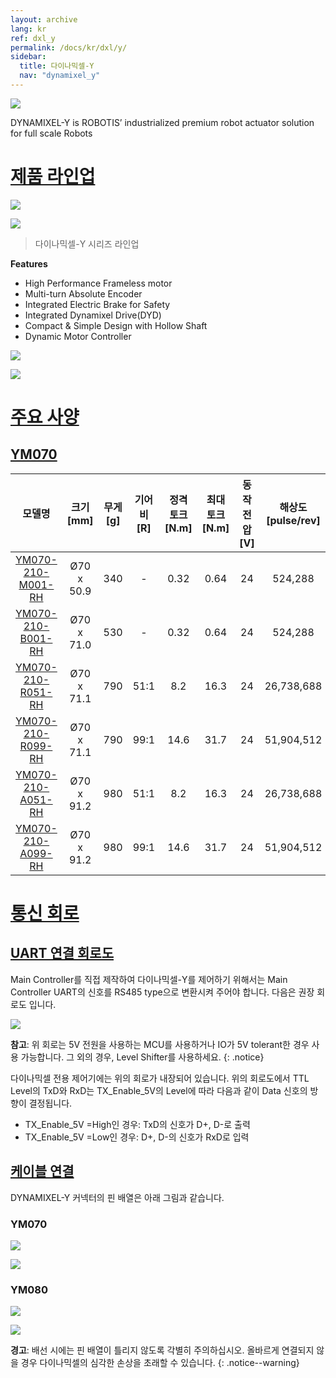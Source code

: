 ```yaml
---
layout: archive
lang: kr
ref: dxl_y
permalink: /docs/kr/dxl/y/
sidebar:
  title: 다이나믹셀-Y
  nav: "dynamixel_y"
---
```


![](/assets/images/dxl/y/y_series_product.png)

DYNAMIXEL-Y is ROBOTIS’ industrialized premium robot actuator solution for full scale Robots

# [제품 라인업](#제품-라인업)

![](/assets/images/dxl/y/model_numbering_kr.png)

![](/assets/images/dxl/y/y_productline.png)

> 다이나믹셀-Y 시리즈 라인업

**Features**
- High Performance Frameless motor
- Multi-turn Absolute Encoder
- Integrated Electric Brake for Safety
- Integrated Dynamixel Drive(DYD)
- Compact & Simple Design with Hollow Shaft
- Dynamic Motor Controller

![](/assets/images/dxl/y/y_type.png)

![](/assets/images/dxl/y/y_exploded_view.png)

# [주요 사양](#주요-사양)

## [YM070](#ym070)

| 모델명               | 크기 [mm]   | 무게 [g] | 기어비 [R] | 정격 토크 [N.m] | 최대 토크 [N.m] | 동작 전압 [V] | 해상도 [pulse/rev] | 구성                   |
|:------------------: |:----------: |:--------:|:---------:|:---------------:|:--------------:|:------------:|:------------------:|:---------------------:|
| [YM070-210-M001-RH] | Ø70 x 50.9  | 340      | -         | 0.32            | 0.64           | 24           | 524,288            | Motor                 |
| [YM070-210-B001-RH] | Ø70 x 71.0  | 530      | -         | 0.32            | 0.64           | 24           | 524,288            | Motor, Brake          |
| [YM070-210-R051-RH] | Ø70 x 71.1  | 790      | 51:1      | 8.2             | 16.3           | 24           | 26,738,688         | Motor, Reducer        |
| [YM070-210-R099-RH] | Ø70 x 71.1  | 790      | 99:1      | 14.6            | 31.7           | 24           | 51,904,512         | Motor, Reducer        |
| [YM070-210-A051-RH] | Ø70 x 91.2  | 980      | 51:1      | 8.2             | 16.3           | 24           | 26,738,688         | Motor, Reducer, Brake |
| [YM070-210-A099-RH] | Ø70 x 91.2  | 980      | 99:1      | 14.6            | 31.7           | 24           | 51,904,512         | Motor, Reducer, Brake |


# [통신 회로](#통신-회로)

## [UART 연결 회로도](#uart-연결-회로도)

Main Controller를 직접 제작하여 다이나믹셀-Y를 제어하기 위해서는 Main Controller UART의 신호를 RS485 type으로 변환시켜 주어야 합니다. 다음은 권장 회로도 입니다.

![](/assets/images/dxl/y/uart_connection.PNG)

**참고**: 위 회로는 5V 전원을 사용하는 MCU를 사용하거나 IO가 5V tolerant한 경우 사용 가능합니다. 그 외의 경우, Level Shifter를 사용하세요.
{: .notice}

다이나믹셀 전용 제어기에는 위의 회로가 내장되어 있습니다. 위의 회로도에서 TTL Level의 TxD와 RxD는 TX_Enable_5V의 Level에 따라 다음과 같이 Data 신호의 방향이 결정됩니다.
- TX_Enable_5V =High인 경우: TxD의 신호가 D+, D-로 출력
- TX_Enable_5V =Low인 경우: D+, D-의 신호가 RxD로 입력

## [케이블 연결](#케이블-연결)
DYNAMIXEL-Y 커넥터의 핀 배열은 아래 그림과 같습니다.

### YM070

![](/assets/images/dxl/y/70_connect_cable_1.png)

![](/assets/images/dxl/y/70_connect_cable_2.png)

### YM080
![](/assets/images/dxl/y/80_connect_cable_1.PNG)

![](/assets/images/dxl/y/80_connect_cable_2.PNG)

**경고**: 배선 시에는 핀 배열이 틀리지 않도록 각별히 주의하십시오. 올바르게 연결되지 않을 경우 다이나믹셀의 심각한 손상을 초래할 수 있습니다.
{: .notice--warning}

[YM070-210-M001-RH]: /docs/kr/dxl/y/ym070-210-m001-rh/
[YM070-210-B001-RH]: /docs/kr/dxl/y/ym070-210-b001-rh/
[YM070-210-R051-RH]: /docs/kr/dxl/y/ym070-210-r051-rh/
[YM070-210-R099-RH]: /docs/kr/dxl/y/ym070-210-r099-rh/
[YM070-210-A051-RH]: /docs/kr/dxl/y/ym070-210-a051-rh/
[YM070-210-A099-RH]: /docs/kr/dxl/y/ym070-210-a099-rh/
[YM080-230-M001-RH]: /docs/kr/dxl/y/ym080-230-m001-rh/
[YM080-230-B001-RH]: /docs/kr/dxl/y/ym080-230-b001-rh/
[YM080-230-R051-RH]: /docs/kr/dxl/y/ym080-230-r051-rh/
[YM080-230-R099-RH]: /docs/kr/dxl/y/ym080-230-r099-rh/
[YM080-230-A051-RH]: /docs/kr/dxl/y/ym080-230-a051-rh/
[YM080-230-A099-RH]: /docs/kr/dxl/y/ym080-230-a099-rh/
